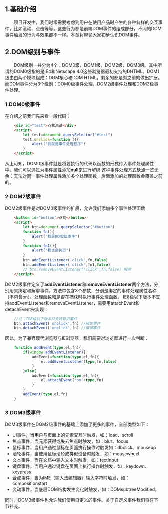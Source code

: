 ## 1.基础介绍

　　项目开发中，我们时常需要考虑到用户在使用产品时产生的各种各样的交互事件，比如滚动、点击等等，这些行为都是前端DOM事件的组成部分，不同的DOM事件触发的行为与效果都不一样。本章将带领大家初步认识DOM事件。

## 2.DOM级别与事件

　　DOM级别一共分为4个：DOM0级，DOM1级，DOM2级，DOM3级。其中所谓的DOM0级指的是IE4和Netscape 4.0这些浏览器最初支持的DHTML。DOM1级由由两个模块组成：DOM核心和DOM HTML。剩余的都是对之前的做出扩展。而DOM事件分为3个级别：DOM0级事件处理，DOM2级事件处理和DOM3级事件处理。

### 1.DOM0级事件

在介绍之前我们先来看一段代码：
```html
    <div id="test">点我测试</div>
    <script>
        let test=document.querySelector("#test")
        test.onclick=function (){
            alert("我就是事件处理程序")
        }
    </script>
```
从上可知，DOM0级事件就是将要执行的代码以函数的形式传入事件处理属性中。我们可以通过为事件属性添加<strong>null</strong>来进行解绑
这种事件处理方式缺点一览无余：无法对同一事件处理属性添加多个处理函数，后面添加的处理函数会覆盖之前的。

### 2.DOM2级事件

DOM2级事件是对DOM0级事件的扩展，允许我们添加多个事件处理函数
```html
    <button id="button">点我</button>
    <script>
        let btn=document.querySelector("#button")
        function fn(){
            alert("我是DOM2级事件")
        }
        function fn1(){
            alert("我也会执行")
        }
        btn.addEventListener('click',fn,false)
        btn.addEventListener('click',fn1,false)
        // btn.removeEventListener('click',fn,false) 解绑
    </script>
```
DOM2级事件定义了<strong>addEventListener</strong>和<strong>removeEventListener</strong>两个方法，分别用来绑定和解绑事件，方法中包含3个参数，分别是绑定的事件处理属性名称（不包含on）、处理函数和是否在捕获时执行事件处理函数。
IE8级以下版本不支持addEventListener和removeEventListener，需要用attachEvent和detachEvent来实现：
```typescript
    //注：IE8级以下版本只支持冒泡事件
    btn.attachEvent('onclick',fn) //绑定事件
    btn.detachEvent('onclick',fn) //解绑事件
```
因此，为了兼容现代浏览器与IE浏览器，我们需要对浏览器进行一次判断：
```typescript
    function addEvent(type,el,fn){
        if(window.addEventListener){
            addEvent=function(type,el,fn){
                el.addEventListener(type,fn,false)
            }
        }else{
            addEvent=function(type,el,fn){
                el.attachEvent('on'+type,fn)
            }
        }
        addEvent(type,el,fn)
    }
```

### 3.DOM3级事件

DOM3级事件在DOM2级事件的基础上添加了更多的事件，全部类型如下：
   - UI事件，当用户与页面上的元素交互时触发，如：load、scroll
   - 焦点事件，当元素获得或失去焦点时触发，如：blur、focus
   - 鼠标事件，当用户通过鼠标在页面执行操作时触发如：dbclick、mouseup
   - 滚轮事件，当使用鼠标滚轮或类似设备时触发，如：mousewheel
   - 文本事件，当在文档中输入文本时触发，如：textInput
   - 键盘事件，当用户通过键盘在页面上执行操作时触发，如：keydown、keypress
   - 合成事件，当为IME（输入法编辑器）输入字符时触发，如：compositionstart
   - 变动事件，当底层DOM结构发生变化时触发，如：DOMsubtreeModified。
   
同时，DOM3级事件也允许我们使用自定义的事件。关于自定义事件我们将在下节补充。